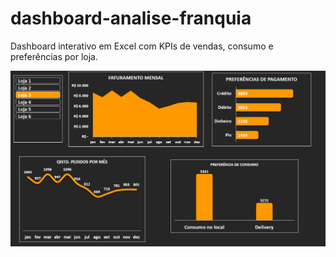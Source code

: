 # dashboard-analise-franquia
Dashboard interativo em Excel com KPIs de vendas, consumo e preferências por loja.

![Dashboard de Análise](./dashboard.png)
